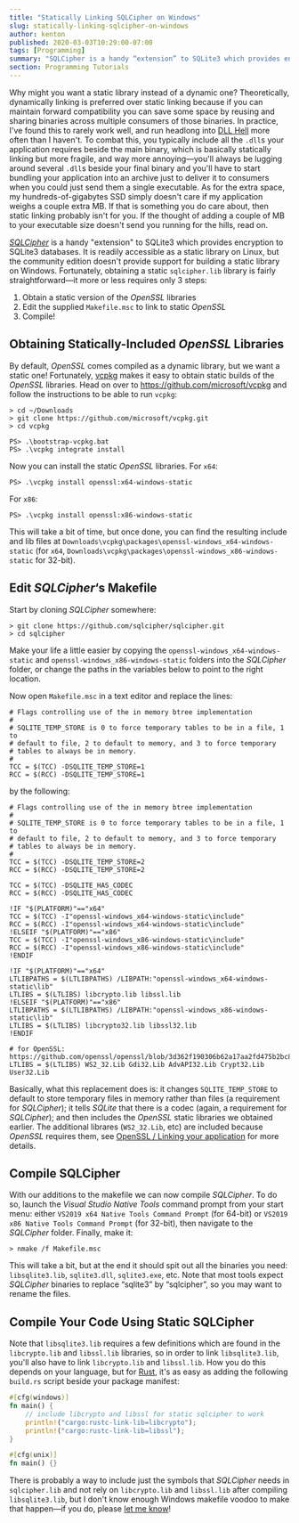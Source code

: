 ```yaml
---
title: "Statically Linking SQLCipher on Windows"
slug: statically-linking-sqlcipher-on-windows
author: kenton
published: 2020-03-03T10:29:00-07:00
tags: [Programming]
summary: "SQLCipher is a handy “extension” to SQLite3 which provides encryption to SQLite3 databases. It is readily accessible as a static library on Linux, but the community edition doesn't provide support for building a static library on Windows. Here are instructions for doing just that."
section: Programming Tutorials
---
```


Why might you want a static library instead of a dynamic one? Theoretically, dynamically linking is preferred over static linking because if you can maintain forward compatibility you can save some space by reusing and sharing binaries across multiple consumers of those binaries. In practice, I've found this to rarely work well, and run headlong into [DLL Hell](https://en.wikipedia.org/wiki/DLL_Hell) more often than I haven't. To combat this, you typically include all the `.dll`s your application requires beside the main binary, which is basically statically linking but more fragile, and way more annoying—you'll always be lugging around several `.dll`s beside your final binary and you'll have to start bundling your application into an archive just to deliver it to consumers when you could just send them a single executable. As for the extra space, my hundreds-of-gigabytes SSD simply doesn't care if my application weighs a couple extra MB. If that is something you do care about, then static linking probably isn't for you. If the thought of adding a couple of MB to your executable size doesn't send you running for the hills, read on.

[_SQLCipher_](https://github.com/sqlcipher/sqlcipher) is a handy "extension" to SQLite3 which provides encryption to SQLite3 databases. It is readily accessible as a static library on Linux, but the community edition doesn't provide support for building a static library on Windows. Fortunately, obtaining a static `sqlcipher.lib` library is fairly straightforward—it more or less requires only 3 steps:

1. Obtain a static version of the _OpenSSL_ libraries
2. Edit the supplied `Makefile.msc` to link to static _OpenSSL_
3. Compile!

## Obtaining Statically-Included _OpenSSL_ Libraries

By default, _OpenSSL_ comes compiled as a dynamic library, but we want a static one! Fortunately, [vcpkg]() makes it easy to obtain static builds of the _OpenSSL_ libraries. Head on over to https://github.com/microsoft/vcpkg and follow the instructions to be able to run `vcpkg`:

```
> cd ~/Downloads
> git clone https://github.com/microsoft/vcpkg.git
> cd vcpkg

PS> .\bootstrap-vcpkg.bat
PS> .\vcpkg integrate install
```

Now you can install the static _OpenSSL_ libraries. For `x64`:

```
PS> .\vcpkg install openssl:x64-windows-static
```

For `x86`:

```
PS> .\vcpkg install openssl:x86-windows-static
```

This will take a bit of time, but once done, you can find the resulting include and lib files at `Downloads\vcpkg\packages\openssl-windows_x64-windows-static` (for `x64`, `Downloads\vcpkg\packages\openssl-windows_x86-windows-static` for 32-bit).

## Edit _SQLCipher_‘s Makefile

Start by cloning _SQLCipher_ somewhere:

```
> git clone https://github.com/sqlcipher/sqlcipher.git
> cd sqlcipher
```

Make your life a little easier by copying the `openssl-windows_x64-windows-static` and `openssl-windows_x86-windows-static` folders into the _SQLCipher_ folder, or change the paths in the variables below to point to the right location.

Now open `Makefile.msc` in a text editor and replace the lines:

```make
# Flags controlling use of the in memory btree implementation
#
# SQLITE_TEMP_STORE is 0 to force temporary tables to be in a file, 1 to
# default to file, 2 to default to memory, and 3 to force temporary
# tables to always be in memory.
#
TCC = $(TCC) -DSQLITE_TEMP_STORE=1
RCC = $(RCC) -DSQLITE_TEMP_STORE=1
```

by the following:

```make
# Flags controlling use of the in memory btree implementation
#
# SQLITE_TEMP_STORE is 0 to force temporary tables to be in a file, 1 to
# default to file, 2 to default to memory, and 3 to force temporary
# tables to always be in memory.
#
TCC = $(TCC) -DSQLITE_TEMP_STORE=2
RCC = $(RCC) -DSQLITE_TEMP_STORE=2

TCC = $(TCC) -DSQLITE_HAS_CODEC
RCC = $(RCC) -DSQLITE_HAS_CODEC

!IF "$(PLATFORM)"=="x64"
TCC = $(TCC) -I"openssl-windows_x64-windows-static\include"
RCC = $(RCC) -I"openssl-windows_x64-windows-static\include"
!ELSEIF "$(PLATFORM)"=="x86"
TCC = $(TCC) -I"openssl-windows_x86-windows-static\include"
RCC = $(RCC) -I"openssl-windows_x86-windows-static\include"
!ENDIF

!IF "$(PLATFORM)"=="x64"
LTLIBPATHS = $(LTLIBPATHS) /LIBPATH:"openssl-windows_x64-windows-static\lib"
LTLIBS = $(LTLIBS) libcrypto.lib libssl.lib
!ELSEIF "$(PLATFORM)"=="x86"
LTLIBPATHS = $(LTLIBPATHS) /LIBPATH:"openssl-windows_x86-windows-static\lib"
LTLIBS = $(LTLIBS) libcrypto32.lib libssl32.lib
!ENDIF

# for OpenSSL: https://github.com/openssl/openssl/blob/3d362f190306b62a17aa2fd475b2bc8b3faa8142/NOTES.WIN#L112
LTLIBS = $(LTLIBS) WS2_32.Lib Gdi32.Lib AdvAPI32.Lib Crypt32.Lib User32.Lib
```

Basically, what this replacement does is: it changes `SQLITE_TEMP_STORE` to default to store temporary files in memory rather than files (a requirement for _SQLCipher_); it tells _SQLite_ that there is a codec (again, a requirement for _SQLCipher_); and then includes the _OpenSSL_ static libraries we obtained earlier. The additional librares (`WS2_32.Lib`, etc) are included because _OpenSSL_ requires them, see [OpenSSL / Linking your application](https://github.com/openssl/openssl/blob/3d362f190306b62a17aa2fd475b2bc8b3faa8142/NOTES.WIN#L112) for more details.

## Compile SQLCipher

With our additions to the makefile we can now compile _SQLCipher_. To do so, launch the _Visual Studio Native Tools_ command prompt from your start menu: either `VS2019 x64 Native Tools Command Prompt` (for 64-bit) or `VS2019 x86 Native Tools Command Prompt` (for 32-bit), then navigate to the _SQLCipher_ folder. Finally, make it:

```
> nmake /f Makefile.msc
```

This will take a bit, but at the end it should spit out all the binaries you need: `libsqlite3.lib`, `sqlite3.dll`, `sqlite3.exe`, etc. Note that most tools expect _SQLCipher_ binaries to replace “sqlite3” by “sqlcipher”, so you may want to rename the files.

## Compile Your Code Using Static SQLCipher

Note that `libsqlite3.lib` requires a few definitions which are found in the `libcrypto.lib` and `libssl.lib` libraries, so in order to link `libsqlite3.lib`, you'll also have to link `libcrypto.lib` and `libssl.lib`. How you do this depends on your language, but for [Rust](https://www.rust-lang.org/), it's as easy as adding the following `build.rs` script beside your package manifest:

```rust
#[cfg(windows)]
fn main() {
    // include libcrypto and libssl for static sqlcipher to work
    println!("cargo:rustc-link-lib=libcrypto");
    println!("cargo:rustc-link-lib=libssl");
}

#[cfg(unix)]
fn main() {}
```

There is probably a way to include just the symbols that _SQLCipher_ needs in `sqlcipher.lib` and not rely on `libcrypto.lib` and `libssl.lib` after compiling `libsqlite3.lib`, but I don't know enough Windows makefile voodoo to make that happen—if you do, please [let me know](mailto:kenton@hamaluik.ca)!
